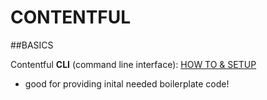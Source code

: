 # CONTENTFUL

##BASICS





Contentful **CLI** (command line interface): [HOW TO & SETUP](https://www.youtube.com/watch?v=g9GzydHkNYs)

- good for providing inital needed boilerplate code!
